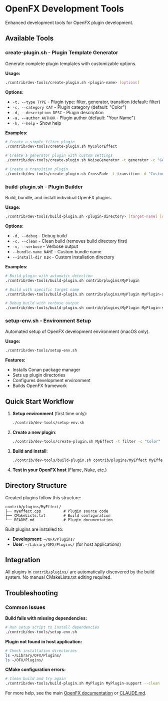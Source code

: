 <!-- SPDX-License-Identifier: CC-BY-4.0 -->
<!-- Copyright OpenFX and contributors to the OpenFX project. -->

# OpenFX Development Tools

Enhanced development tools for OpenFX plugin development.

## Available Tools

### create-plugin.sh - Plugin Template Generator

Generate complete plugin templates with customizable options.

**Usage:**
```bash
./contrib/dev-tools/create-plugin.sh <plugin-name> [options]
```

**Options:**
- `-t, --type TYPE` - Plugin type: filter, generator, transition (default: filter)
- `-c, --category CAT` - Plugin category (default: "Color")
- `-d, --description DESC` - Plugin description
- `-a, --author AUTHOR` - Plugin author (default: "Your Name")
- `-h, --help` - Show help

**Examples:**
```bash
# Create a simple filter plugin
./contrib/dev-tools/create-plugin.sh MyColorEffect

# Create a generator plugin with custom settings
./contrib/dev-tools/create-plugin.sh NoiseGenerator -t generator -c "Generators" -a "John Doe"

# Create a transition plugin
./contrib/dev-tools/create-plugin.sh CrossFade -t transition -d "Custom transition effect"
```

### build-plugin.sh - Plugin Builder

Build, bundle, and install individual OpenFX plugins.

**Usage:**
```bash
./contrib/dev-tools/build-plugin.sh <plugin-directory> [target-name] [options]
```

**Options:**
- `-d, --debug` - Debug build
- `-c, --clean` - Clean build (removes build directory first)
- `-v, --verbose` - Verbose output
- `--bundle-name NAME` - Custom bundle name
- `--install-dir DIR` - Custom installation directory

**Examples:**
```bash
# Build plugin with automatic detection
./contrib/dev-tools/build-plugin.sh contrib/plugins/MyPlugin

# Build with specific target name
./contrib/dev-tools/build-plugin.sh contrib/plugins/MyPlugin MyPlugin-support

# Debug build with verbose output
./contrib/dev-tools/build-plugin.sh contrib/plugins/MyPlugin MyPlugin-support -d -v
```

### setup-env.sh - Environment Setup

Automated setup of OpenFX development environment (macOS only).

**Usage:**
```bash
./contrib/dev-tools/setup-env.sh
```

**Features:**
- Installs Conan package manager
- Sets up plugin directories
- Configures development environment
- Builds OpenFX framework

## Quick Start Workflow

1. **Setup environment** (first time only):
   ```bash
   ./contrib/dev-tools/setup-env.sh
   ```

2. **Create a new plugin**:
   ```bash
   ./contrib/dev-tools/create-plugin.sh MyEffect -t filter -c "Color" -d "My custom effect"
   ```

3. **Build and install**:
   ```bash
   ./contrib/dev-tools/build-plugin.sh contrib/plugins/MyEffect MyEffect-support
   ```

4. **Test in your OpenFX host** (Flame, Nuke, etc.)

## Directory Structure

Created plugins follow this structure:
```
contrib/plugins/MyEffect/
├── myeffect.cpp          # Plugin source code
├── CMakeLists.txt        # Build configuration
└── README.md             # Plugin documentation
```

Built plugins are installed to:
- **Development**: `~/OFX/Plugins/`
- **User**: `~/Library/OFX/Plugins/` (for host applications)

## Integration

All plugins in `contrib/plugins/` are automatically discovered by the build system. No manual CMakeLists.txt editing required.

## Troubleshooting

### Common Issues

**Build fails with missing dependencies:**
```bash
# Run setup script to install dependencies
./contrib/dev-tools/setup-env.sh
```

**Plugin not found in host application:**
```bash
# Check installation directories
ls ~/Library/OFX/Plugins/
ls ~/OFX/Plugins/
```

**CMake configuration errors:**
```bash
# Clean build and try again
./contrib/dev-tools/build-plugin.sh MyPlugin MyPlugin-support --clean
```

For more help, see the main [OpenFX documentation](../../Documentation/) or [CLAUDE.md](../../CLAUDE.md).